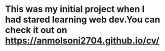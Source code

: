 # This was my initial project when I had stared learning web dev.You can check it out on https://anmolsoni2704.github.io/cv/
